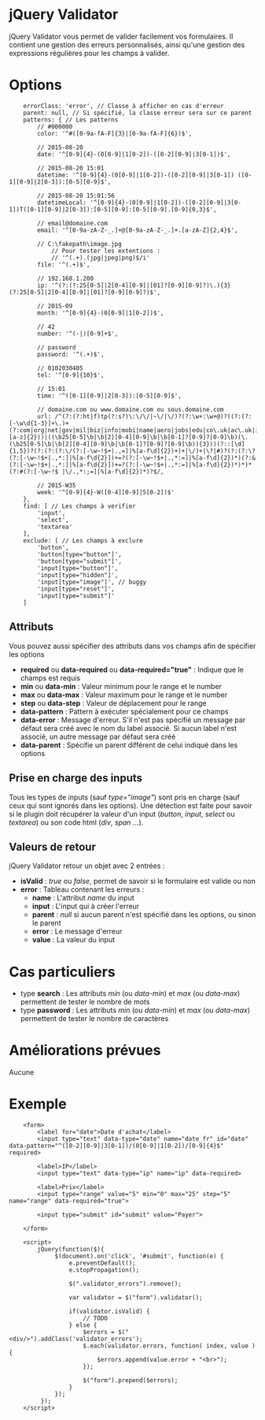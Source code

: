 # jQuery Validator

jQuery Validator vous permet de valider facilement vos formulaires.
Il contient une gestion des erreurs personnalisés, ainsi qu'une gestion des expressions régulières pour les champs à valider.

# Options

```
    errorClass: 'error', // Classe à afficher en cas d'erreur
    parent: null, // Si spécifié, la classe erreur sera sur ce parent
    patterns: { // Les patterns
        // #000000
        color: '^#([0-9a-fA-F]{3}|[0-9a-fA-F]{6})$',

        // 2015-08-20
        date: '^[0-9]{4}-(0[0-9]|1[0-2])-([0-2][0-9]|3[0-1])$',

        // 2015-08-20 15:01
        datetime: '^[0-9]{4}-(0[0-9]|1[0-2])-([0-2][0-9]|3[0-1]) ([0-1][0-9]|2[0-3]):[0-5][0-9]$',

        // 2015-08-20 15:01:56
        datetimeLocal: '^[0-9]{4}-(0[0-9]|1[0-2])-([0-2][0-9]|3[0-1])T([0-1][0-9]|2[0-3]):[0-5][0-9]:[0-5][0-9].[0-9]{0,3}$',

        // email@domaine.com
        email: '^[0-9a-zA-Z-_.]+@[0-9a-zA-Z-_.]+.[a-zA-Z]{2,4}$',

        // C:\fakepath\image.jpg
            // Pour tester les extentions :
            // '^(.+).(jpg|jpeg|png)$/i'
        file: '^(.+)$',

        // 192.168.1.200
        ip: '^(?:(?:25[0-5]|2[0-4][0-9]|[01]?[0-9][0-9]?)\.){3}(?:25[0-5]|2[0-4][0-9]|[01]?[0-9][0-9]?)$',

        // 2015-09
        month: '^[0-9]{4}-(0[0-9]|1[0-2])$',

        // 42
        number: '^(-|)[0-9]+$',

        // password
        password: '^(.+)$',

        // 0102030405
        tel: '^[0-9]{10}$',

        // 15:01
        time: '^([0-1][0-9]|2[0-3]):[0-5][0-9]$',

        // domaine.com ou www.domaine.com ou sous.domaine.com
        url: /^(?:(?:ht|f)tp(?:s?)\:\/\/|~\/|\/)?(?:\w+:\w+@)?((?:(?:[-\w\d{1-3}]+\.)+(?:com|org|net|gov|mil|biz|info|mobi|name|aero|jobs|edu|co\.uk|ac\.uk|it|fr|tv|museum|asia|local|travel|[a-z]{2}))|((\b25[0-5]\b|\b[2][0-4][0-9]\b|\b[0-1]?[0-9]?[0-9]\b)(\.(\b25[0-5]\b|\b[2][0-4][0-9]\b|\b[0-1]?[0-9]?[0-9]\b)){3}))(?::[\d]{1,5})?(?:(?:(?:\/(?:[-\w~!$+|.,=]|%[a-f\d]{2})+)+|\/)+|\?|#)?(?:(?:\?(?:[-\w~!$+|.,*:]|%[a-f\d{2}])+=?(?:[-\w~!$+|.,*:=]|%[a-f\d]{2})*)(?:&(?:[-\w~!$+|.,*:]|%[a-f\d{2}])+=?(?:[-\w~!$+|.,*:=]|%[a-f\d]{2})*)*)*(?:#(?:[-\w~!$ |\/.,*:;=]|%[a-f\d]{2})*)?$/,

        // 2015-W35
        week: '^[0-9]{4}-W([0-4][0-9]|5[0-2])$'
    },
    find: [ // Les champs à verifier
        'input',
        'select',
        'textarea'
    ],
    exclude: [ // Les champs à exclure
        'button',
        'button[type="button"]',
        'button[type="submit"]',
        'input[type="button"]',
        'input[type="hidden"]',
        'input[type="image"]', // buggy
        'input[type="reset"]',
        'input[type="submit"]'
    ]
```

## Attributs

Vous pouvez aussi spécifier des attributs dans vos champs afin de spécifier les options

* **required** ou **data-required** ou **data-required="true"** : Indique que le champs est requis
* **min** ou **data-min** : Valeur minimum pour le range et le number
* **max** ou **data-max** : Valeur maximum pour le range et le number
* **step** ou **data-step** : Valeur de déplacement pour le range
* **data-pattern** : Pattern à exécuter spécialement pour ce champs
* **data-error** : Message d'erreur. S'il n'est pas spécifié un message par défaut sera créé avec le nom du label associé. Si aucun label n'est associé, un autre message par défaut sera créé
* **data-parent** : Spécifie un parent différent de celui indiqué dans les options

## Prise en charge des inputs

Tous les types de inputs (sauf *type="image"*) sont pris en charge (sauf ceux qui sont ignorés dans les options). 
Une détection est faite pour savoir si le plugin doit récupérer la valeur d'un input (*button*, *input*, *select* ou *textarea*) ou son code html (*div*, *span* ...).

## Valeurs de retour

jQuery Validator retour un objet avec 2 entrées :

* **isValid** : *true* ou *false*, permet de savoir si le formulaire est valide ou non
* **error** : Tableau contenant les erreurs :
	* **name** : L'attribut *name* du input
	* **input** : L'input qui à créer l'erreur
	* **parent** : *null* si aucun parent n'est spécifié dans les options, ou sinon le parent
	* **error** : Le message d'erreur
	* **value** : La valeur du input

# Cas particuliers

* type **search** : Les attributs *min* (ou *data-min*) et *max* (ou *data-max*) permettent de tester le nombre de mots
* type **password** : Les attributs *min* (ou *data-min*) et *max* (ou *data-max*) permettent de tester le nombre de caractères

# Améliorations prévues

Aucune

# Exemple

```
    <form>
	    <label for="date">Date d'achat</label>
	    <input type="text" data-type="date" name="date_fr" id="date" data-pattern="^([0-2][0-9]|3[0-1])/(0[0-9]|1[0-2])/[0-9]{4}$" required>
	    
	    <label>IP</label>
  	    <input type="text" data-type="ip" name="ip" data-required>

		<label>Prix</label>
  	    <input type="range" value="5" min="0" max="25" step="5" name="range" data-required="true">
	
		<input type="submit" id="submit" value="Payer">
  	    
    </form>
    
    <script>
	    jQuery(function($){
             $(document).on('click', '#submit', function(e) {
	             e.preventDefault();
                 e.stopPropagation();

                 $(".validator_errors").remove();

                 var validator = $("form").validator();

                 if(validator.isValid) {
                     // TODO
                 } else {
                     $errors = $("<div/>").addClass('validator_errors');
                     $.each(validator.errors, function( index, value ) {
                         $errors.append(value.error + "<br>");
                     });
                     
                     $("form").prepend($errors);
                 }
             });
         });
    </script>
```